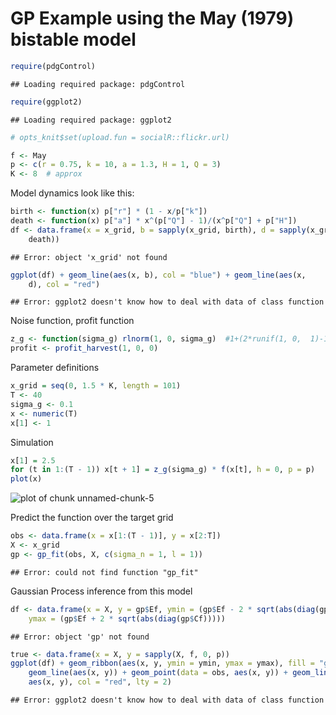 GP Example using the May (1979) bistable model
==============================================



```r
require(pdgControl)
```

```
## Loading required package: pdgControl
```

```r
require(ggplot2)
```

```
## Loading required package: ggplot2
```

```r
# opts_knit$set(upload.fun = socialR::flickr.url)
```







```r
f <- May
p <- c(r = 0.75, k = 10, a = 1.3, H = 1, Q = 3)
K <- 8  # approx
```


Model dynamics look like this:


```r
birth <- function(x) p["r"] * (1 - x/p["k"])
death <- function(x) p["a"] * x^(p["Q"] - 1)/(x^p["Q"] + p["H"])
df <- data.frame(x = x_grid, b = sapply(x_grid, birth), d = sapply(x_grid, 
    death))
```

```
## Error: object 'x_grid' not found
```

```r
ggplot(df) + geom_line(aes(x, b), col = "blue") + geom_line(aes(x, 
    d), col = "red")
```

```
## Error: ggplot2 doesn't know how to deal with data of class function
```




Noise function, profit function

```r
z_g <- function(sigma_g) rlnorm(1, 0, sigma_g)  #1+(2*runif(1, 0,  1)-1)*sigma_g #
profit <- profit_harvest(1, 0, 0)
```



Parameter definitions


```r
x_grid = seq(0, 1.5 * K, length = 101)
T <- 40
sigma_g <- 0.1
x <- numeric(T)
x[1] <- 1
```




Simulation 


```r
x[1] = 2.5
for (t in 1:(T - 1)) x[t + 1] = z_g(sigma_g) * f(x[t], h = 0, p = p)
plot(x)
```

![plot of chunk unnamed-chunk-5](figure/unnamed-chunk-5.png) 


Predict the function over the target grid


```r
obs <- data.frame(x = x[1:(T - 1)], y = x[2:T])
X <- x_grid
gp <- gp_fit(obs, X, c(sigma_n = 1, l = 1))
```

```
## Error: could not find function "gp_fit"
```


Gaussian Process inference from this model


```r
df <- data.frame(x = X, y = gp$Ef, ymin = (gp$Ef - 2 * sqrt(abs(diag(gp$Cf)))), 
    ymax = (gp$Ef + 2 * sqrt(abs(diag(gp$Cf)))))
```

```
## Error: object 'gp' not found
```

```r
true <- data.frame(x = X, y = sapply(X, f, 0, p))
ggplot(df) + geom_ribbon(aes(x, y, ymin = ymin, ymax = ymax), fill = "gray80") + 
    geom_line(aes(x, y)) + geom_point(data = obs, aes(x, y)) + geom_line(data = true, 
    aes(x, y), col = "red", lty = 2)
```

```
## Error: ggplot2 doesn't know how to deal with data of class function
```

